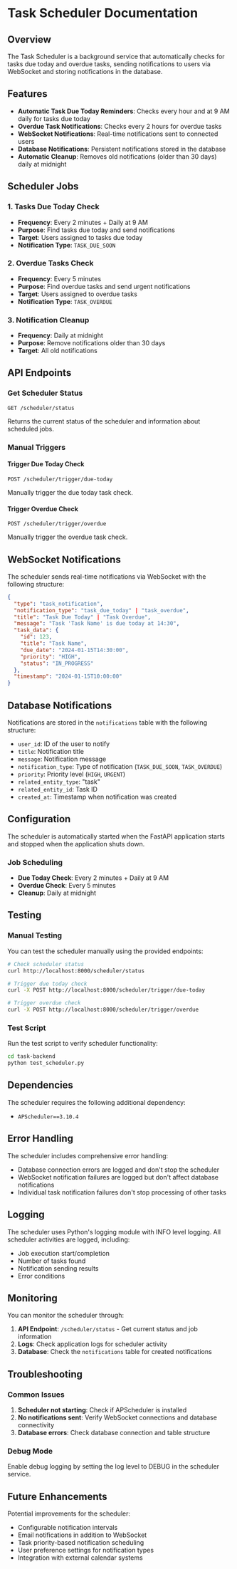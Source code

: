# Task Scheduler Documentation

## Overview

The Task Scheduler is a background service that automatically checks for tasks due today and overdue tasks, sending notifications to users via WebSocket and storing notifications in the database.

## Features

- **Automatic Task Due Today Reminders**: Checks every hour and at 9 AM daily for tasks due today
- **Overdue Task Notifications**: Checks every 2 hours for overdue tasks
- **WebSocket Notifications**: Real-time notifications sent to connected users
- **Database Notifications**: Persistent notifications stored in the database
- **Automatic Cleanup**: Removes old notifications (older than 30 days) daily at midnight

## Scheduler Jobs

### 1. Tasks Due Today Check
- **Frequency**: Every 2 minutes + Daily at 9 AM
- **Purpose**: Find tasks due today and send notifications
- **Target**: Users assigned to tasks due today
- **Notification Type**: `TASK_DUE_SOON`

### 2. Overdue Tasks Check
- **Frequency**: Every 5 minutes
- **Purpose**: Find overdue tasks and send urgent notifications
- **Target**: Users assigned to overdue tasks
- **Notification Type**: `TASK_OVERDUE`

### 3. Notification Cleanup
- **Frequency**: Daily at midnight
- **Purpose**: Remove notifications older than 30 days
- **Target**: All old notifications

## API Endpoints

### Get Scheduler Status
```
GET /scheduler/status
```
Returns the current status of the scheduler and information about scheduled jobs.

### Manual Triggers

#### Trigger Due Today Check
```
POST /scheduler/trigger/due-today
```
Manually trigger the due today task check.

#### Trigger Overdue Check
```
POST /scheduler/trigger/overdue
```
Manually trigger the overdue task check.

## WebSocket Notifications

The scheduler sends real-time notifications via WebSocket with the following structure:

```json
{
  "type": "task_notification",
  "notification_type": "task_due_today" | "task_overdue",
  "title": "Task Due Today" | "Task Overdue",
  "message": "Task 'Task Name' is due today at 14:30",
  "task_data": {
    "id": 123,
    "title": "Task Name",
    "due_date": "2024-01-15T14:30:00",
    "priority": "HIGH",
    "status": "IN_PROGRESS"
  },
  "timestamp": "2024-01-15T10:00:00"
}
```

## Database Notifications

Notifications are stored in the `notifications` table with the following structure:

- `user_id`: ID of the user to notify
- `title`: Notification title
- `message`: Notification message
- `notification_type`: Type of notification (`TASK_DUE_SOON`, `TASK_OVERDUE`)
- `priority`: Priority level (`HIGH`, `URGENT`)
- `related_entity_type`: "task"
- `related_entity_id`: Task ID
- `created_at`: Timestamp when notification was created

## Configuration

The scheduler is automatically started when the FastAPI application starts and stopped when the application shuts down.

### Job Scheduling
- **Due Today Check**: Every 2 minutes + Daily at 9 AM
- **Overdue Check**: Every 5 minutes
- **Cleanup**: Daily at midnight

## Testing

### Manual Testing
You can test the scheduler manually using the provided endpoints:

```bash
# Check scheduler status
curl http://localhost:8000/scheduler/status

# Trigger due today check
curl -X POST http://localhost:8000/scheduler/trigger/due-today

# Trigger overdue check
curl -X POST http://localhost:8000/scheduler/trigger/overdue
```

### Test Script
Run the test script to verify scheduler functionality:

```bash
cd task-backend
python test_scheduler.py
```

## Dependencies

The scheduler requires the following additional dependency:
- `APScheduler==3.10.4`

## Error Handling

The scheduler includes comprehensive error handling:
- Database connection errors are logged and don't stop the scheduler
- WebSocket notification failures are logged but don't affect database notifications
- Individual task notification failures don't stop processing of other tasks

## Logging

The scheduler uses Python's logging module with INFO level logging. All scheduler activities are logged, including:
- Job execution start/completion
- Number of tasks found
- Notification sending results
- Error conditions

## Monitoring

You can monitor the scheduler through:
1. **API Endpoint**: `/scheduler/status` - Get current status and job information
2. **Logs**: Check application logs for scheduler activity
3. **Database**: Check the `notifications` table for created notifications

## Troubleshooting

### Common Issues

1. **Scheduler not starting**: Check if APScheduler is installed
2. **No notifications sent**: Verify WebSocket connections and database connectivity
3. **Database errors**: Check database connection and table structure

### Debug Mode

Enable debug logging by setting the log level to DEBUG in the scheduler service.

## Future Enhancements

Potential improvements for the scheduler:
- Configurable notification intervals
- Email notifications in addition to WebSocket
- Task priority-based notification scheduling
- User preference settings for notification types
- Integration with external calendar systems
